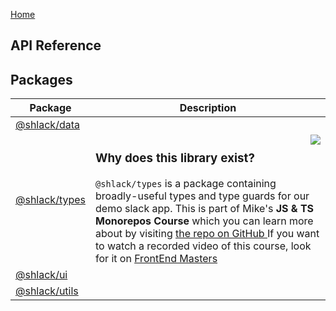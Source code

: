 [Home](./index.md)

## API Reference

## Packages

|  Package | Description |
|  --- | --- |
|  [@shlack/data](./data.md) |  |
|  [@shlack/types](./types.md) | <img src="https://placecorgi.herokuapp.com/300/250" align="right" /><h3>Why does this library exist?</h3><code>@shlack/types</code> is a package containing broadly-useful types and type guards for our demo slack app. This is part of Mike's <b>JS &amp; TS Monorepos Course</b> which you can learn more about by visiting <a href="https://github.com/mike-north/js-ts-monorepos/" target="_blank"> the repo on GitHub </a>If you want to watch a recorded video of this course, look for it on <a href="https://frontendmasters.com" target="_blank">FrontEnd Masters</a> |
|  [@shlack/ui](./ui.md) |  |
|  [@shlack/utils](./utils.md) |  |

